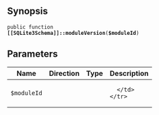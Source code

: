 ## Synopsis

<code>public function <b>[[SQLite3Schema]]::moduleVersion</b>(<b>$moduleId</b>)</code>

## Parameters

<table>
  <thead>
    <tr>
      <th>Name</th>
      <th>Direction</th>
      <th>Type</th>
      <th>Description</th>
    </tr>
  </thead>
  <tbody>
    <tr>
      <td><code>$moduleId</code>
      <td><i></i></td>
      <td></td>
      <td>

      </td>
    </tr>
  </tbody>
</table>

